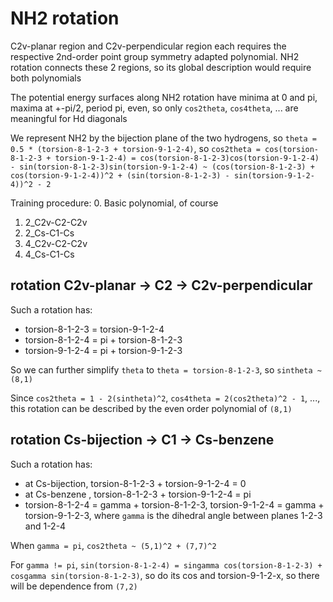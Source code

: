 # NH2 rotation
C2v-planar region and C2v-perpendicular region each requires the respective 2nd-order point group symmetry adapted polynomial. NH2 rotation connects these 2 regions, so its global description would require both polynomials

The potential energy surfaces along NH2 rotation have minima at 0 and pi, maxima at +-pi/2, period pi, even, so only `cos2theta`, `cos4theta`, ... are meaningful for Hd diagonals

We represent NH2 by the bijection plane of the two hydrogens, so `theta = 0.5 * (torsion-8-1-2-3 + torsion-9-1-2-4)`, so `cos2theta = cos(torsion-8-1-2-3 + torsion-9-1-2-4) = cos(torsion-8-1-2-3)cos(torsion-9-1-2-4) - sin(torsion-8-1-2-3)sin(torsion-9-1-2-4) ~ (cos(torsion-8-1-2-3) + cos(torsion-9-1-2-4))^2 + (sin(torsion-8-1-2-3) - sin(torsion-9-1-2-4))^2 - 2`

Training procedure:
0. Basic polynomial, of course
1. 2_C2v-C2-C2v
2. 2_Cs-C1-Cs
3. 4_C2v-C2-C2v
4. 4_Cs-C1-Cs

## rotation C2v-planar -> C2 -> C2v-perpendicular
Such a rotation has:
* torsion-8-1-2-3 = torsion-9-1-2-4
* torsion-8-1-2-4 = pi + torsion-8-1-2-3
* torsion-9-1-2-4 = pi + torsion-9-1-2-3

So we can further simplify `theta` to `theta = torsion-8-1-2-3`, so `sintheta ~ (8,1)`

Since `cos2theta = 1 - 2(sintheta)^2`, `cos4theta = 2(cos2theta)^2 - 1`, ..., this rotation can be described by the even order polynomial of `(8,1)`

## rotation Cs-bijection -> C1 -> Cs-benzene
Such a rotation has:
* at Cs-bijection, torsion-8-1-2-3 + torsion-9-1-2-4 = 0
* at Cs-benzene  , torsion-8-1-2-3 + torsion-9-1-2-4 = pi
* torsion-8-1-2-4 = gamma + torsion-8-1-2-3, torsion-9-1-2-4 = gamma + torsion-9-1-2-3, where `gamma` is the dihedral angle between planes 1-2-3 and 1-2-4

When `gamma = pi`, `cos2theta ~ (5,1)^2 + (7,7)^2`

For `gamma != pi`, `sin(torsion-8-1-2-4) = singamma cos(torsion-8-1-2-3) + cosgamma sin(torsion-8-1-2-3)`, so do its cos and torsion-9-1-2-x, so there will be dependence from `(7,2)`
